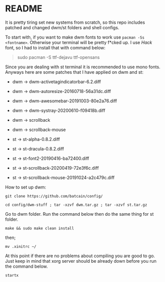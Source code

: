 # README
It is pretty tiring set new systems from scratch, so this repo includes patched and changed dwm/st folders and shell configs.

To start with, if you want to make dwm fonts to work use `pacman -Ss <fontname>`. Otherwise your terminal will be pretty f\*cked up. I use *Hack* font, so I had to install that with command below:
> sudo pacman -S ttf-dejavu ttf-opensans

Since you are dealing with st terminal it is recommended to use mono fonts. Anyways here are some patches that I have applied on dwm and st:

* dwm -> dwm-activetagindicatorbar-6.2.diff
* dwm -> dwm-autoresize-20160718-56a31dc.diff
* dwm -> dwm-awesomebar-20191003-80e2a76.diff
* dwm -> dwm-systray-20200610-f09418b.diff
* dwm -> scrollback
* dwm -> scrollback-mouse

* st -> st-alpha-0.8.2.diff
* st -> st-dracula-0.8.2.diff
* st -> st-font2-20190416-ba72400.diff
* st -> st-scrollback-20200419-72e3f6c.diff
* st -> st-scrollback-mouse-20191024-a2c479c.diff

How to set up dwm:

`git clone https://github.com/batcain/config/`

`cd config/dwm-stuff ; tar -xzvf dwm.tar.gz ; tar -xzvf st.tar.gz`

Go to dwm folder. Run the command below then do the same thing for st folder.

`make && sudo make clean install`

then;

`mv .xinitrc ~/`

At this point if there are no problems about compiling you are good to go. Just keep in mind that xorg server should be already down before you run the command below.

`startx`

